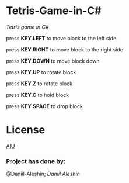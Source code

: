 # Tetris-Game-in-C#
*Tetris game in C#*

press **KEY.LEFT** to move block to the left side

press **KEY.RIGHT** to move block to the right side

press **KEY.DOWN** to move block down

press **KEY.UP** to rotate block

press **KEY.Z** to rotate block

press **KEY.C** to hold block

press **KEY.SPACE** to drop block


# License

[AIU](http://alatoo.edu.kg/)

### Project has done by:
@Daniil-Aleshin;     *Daniil Aleshin*
